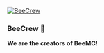 [![BeeCrew](https://avatars.githubusercontent.com/u/120317768?s=120&v=4)](https://github.com/BeeCrew)
### BeeCrew 🐝
**We are the creators of BeeMC!**
